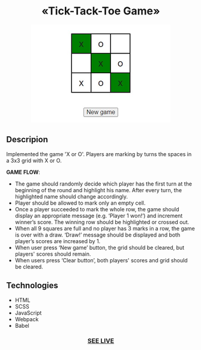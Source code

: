 <h1 align="center">«Tick-Tack-Toe Game»</h1>

<div align="center"><img src="img/readme.jpg"/></div>

<h2>Descripion</h2>
 Implemented the game 'X or O'. Players are marking by turns the
 spaces in a 3x3 grid with X or O.
 
 
 
**GAME FLOW**:
   - The game should randomly decide which player has the first turn at the beginning of the round and highlight his name. After every turn, the highlighted name should      change accordingly.
   - Player should be allowed to mark only an empty cell.
   - Once a player succeeded to mark the whole row, the game should display an appropriate message (e.g. ‘Player 1 won!’) and increment winner’s score. The winning row      should be highlighted or crossed out.
   - When all 9 squares are full and no player has 3 marks in a row, the game is over with a draw. ‘Draw!’ message should be displayed and both player’s scores are          increased by 1.
   - When user press ‘New game’ button, the grid should be cleared, but players' scores should remain.
   - When users press ‘Clear button’, both players' scores and grid should be cleared.

<h2>Technologies</h2>

+ HTML
+ SCSS
+ JavaScript
+ Webpack
+ Babel

<h3 align="center"><a href="https://drozdovdenys.github.io/calculator/">SEE LIVE</a></h3>
